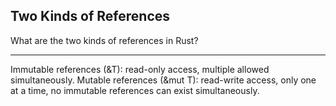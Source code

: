 ## Two Kinds of References

What are the two kinds of references in Rust?

---

Immutable references (&T): read-only access, multiple allowed simultaneously. Mutable references (&mut T): read-write access, only one at a time, no immutable references can exist simultaneously.

